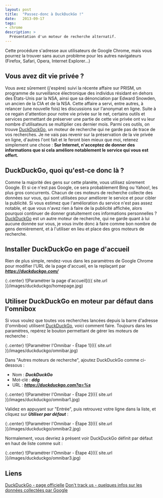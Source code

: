 ```yaml
---
layout: post
title:  "Passez-donc à DuckDuckGo !"
date:   2013-09-17
tags:
- chrome
description: >
  Présentation d'un moteur de recherche alternatif.
---
```


<aside><p>Cette procédure s'adresse aux utilisateurs de Google Chrome, mais vous pourrez la trouver sans aucun problème pour les autres navigateurs (Firefox, Safari, Opera, Internet Explorer…)</p></aside>

## Vous avez dit vie privée ?

Vous avez sûrement (j'espère) suivi la récente affaire sur PRISM, un programme de surveillance électronique des individus résidant en dehors des États-Unis par la NSA, ainsi que sa dénonciation par Edward Snowden, un ancien de la CIA et de la NSA. Cette affaire a servi, entre autres, à relancer (une nouvelle fois) les discussions sur l'anonymat en ligne.
Suite à ce regain d'attention pour notre vie privée sur le net, certains outils et services permettant de préserver une partie de cette vie privée ont vu leur nombre d'utilisateurs se multiplier ces dernier mois. Parmi ces outils, on trouve [DuckDuckGo](https://duckduckgo.com/), un moteur de recherche qui ne garde pas de trace de vos recherches.
Je ne vais pas revenir sur la préservation de la vie privée en ligne, d'autres l'ont fait et le feront bien mieux que moi, retenez simplement une chose :
**Sur Internet, n'acceptez de donner des informations que si cela améliore notablement le service qui vous est offert.**

## DuckDuckGo, quoi qu'est-ce donc là ?</h4>

Comme la majorité des gens sur cette planète, vous utilisez sûrement Google. Et si ce n'est pas Google, ce sera probablement Bing ou Yahoo!, les plus gros concurrents. Chacun de ces moteurs de recherche collecte des données sur vous, qui sont utilisées pour améliorer le service et pour cibler la publicité. Si vous estimez que l'amélioration du service n'est pas assez notable, et que vous n'avez rien à faire de la publicité affichée, alors pourquoi continuer de donner gratuitement ces informations personnelles ?
[DuckDuckGo](https://duckduckgo.com/) est un autre moteur de recherche, qui ne garde quant à lui aucune donnée sur vous, je vous invite donc à faire comme bon nombre de gens dernièrement, et à l'utiliser en lieu et place des gros moteurs de recherche.

## Installer DuckDuckGo en page d'accueil

Rien de plus simple, rendez-vous dans les paramètres de Google Chrome pour modifier l'URL de la page d'accueil, en la replaçant par ***https://duckduckgo.com/***

{:.center}
![Paramétrer la page d'accueil]({{ site.url }}/images/duckduckgo/homepage.jpg)

## Utiliser DuckDuckGo en moteur par défaut dans l'omnibox

Si vous voulez que toutes vos recherches lancées depuis la barre d'adresse (l'omnibox) utilisent [DuckDuckGo](https://duckduckgo.com/), voici comment faire. Toujours dans les paramètres, repérez le bouton permettant de gérer les moteurs de recherche :

{:.center}
![Paramétrer l'Omnibar - Étape 1]({{ site.url }}/images/duckduckgo/omnibar.jpg)

Dans "Autres moteurs de recherche", ajoutez DuckDuckGo comme ci-dessous :

* Nom : ***DuckDuckGo***
* Mot-clé : ***ddg***
* URL : ***https://duckduckgo.com?q=%s***

{:.center}
![Paramétrer l'Omnibar - Étape 2]({{ site.url }}/images/duckduckgo/omnibar1.jpg)

Validez en appuyant sur "Entrée", puis retrouvez votre ligne dans la liste, et cliquez sur ***Utiliser par défaut*** :

{:.center}
![Paramétrer l'Omnibar - Étape 3]({{ site.url }}/images/duckduckgo/omnibar2.jpg)

Normalement, vous devriez à présent voir DuckDuckGo définit par défaut en haut de liste comme suit :

{:.center}
![Paramétrer l'Omnibar - Étape 4]({{ site.url }}/images/duckduckgo/omnibar3.jpg)

## Liens
[DuckDuckGo - page officielle](https://duckduckgo.com/)
[Don't track us - quelques infos sur les données collectées par Google](https://donttrack.us/)
